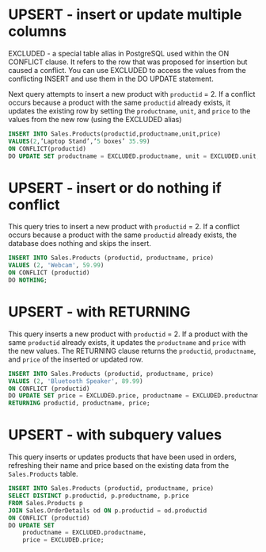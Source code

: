 # UPSERT - insert or update multiple columns

EXCLUDED - a special table alias in PostgreSQL used within the ON CONFLICT clause. It refers to the row that was proposed for insertion but caused a conflict. You can use EXCLUDED to access the values from the conflicting INSERT and use them in the DO UPDATE statement.

Next query attempts to insert a new product with `productid` = 2. 
If a conflict occurs because a product with the same `productid` already exists, it updates the existing row by setting the `productname`, `unit`, and `price` to the values from the new row (using the EXCLUDED alias) 

```sql
INSERT INTO Sales.Products(productid,productname,unit,price) 
VALUES(2,’Laptop Stand’,’5 boxes’ 35.99) 
ON CONFLICT(productid) 
DO UPDATE SET productname = EXCLUDED.productname, unit = EXCLUDED.unit, price = EXCLUDED.price; 
```

# UPSERT - insert or do nothing if conflict

This query tries to insert a new product with `productid` = 2. 
If a conflict occurs because a product with the same `productid` already exists, the database does nothing and skips the insert. 

```sql
INSERT INTO Sales.Products (productid, productname, price) 
VALUES (2, 'Webcam', 59.99) 
ON CONFLICT (productid) 
DO NOTHING; 
```

# UPSERT - with RETURNING

This query inserts a new product with `productid` = 2. 
If a product with the same `productid` already exists, it updates the `productname` and `price` with the new values. 
The RETURNING clause returns the `productid`, `productname`, and `price` of the inserted or updated row. 

```sql
INSERT INTO Sales.Products (productid, productname, price) 
VALUES (2, 'Bluetooth Speaker', 89.99) 
ON CONFLICT (productid) 
DO UPDATE SET price = EXCLUDED.price, productname = EXCLUDED.productname 
RETURNING productid, productname, price; 
```

# UPSERT - with subquery values

This query inserts or updates products that have been used in orders, refreshing their name and price based on the existing data from the `Sales.Products` table.

```sql
INSERT INTO Sales.Products (productid, productname, price) 
SELECT DISTINCT p.productid, p.productname, p.price 
FROM Sales.Products p 
JOIN Sales.OrderDetails od ON p.productid = od.productid 
ON CONFLICT (productid) 
DO UPDATE SET  
    productname = EXCLUDED.productname, 
    price = EXCLUDED.price; 
```
